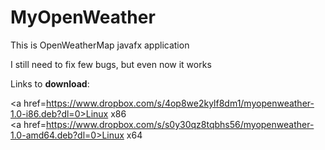 # MyOpenWeather
This is OpenWeatherMap javafx application

I still need to fix few bugs, but even now it works

Links to <strong>download</strong>:

<a href=https://www.dropbox.com/s/4op8we2kylf8dm1/myopenweather-1.0-i86.deb?dl=0>Linux x86</a></br>
<a href=https://www.dropbox.com/s/s0y30qz8tqbhs56/myopenweather-1.0-amd64.deb?dl=0>Linux x64</a>
